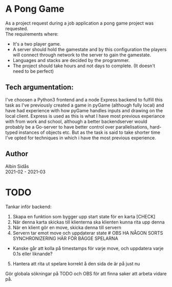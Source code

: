 # A Pong Game
As a project request during a job application a pong game project was requested.<br>
The requirements where:
* It's a two player game.
* A server should hold the gamestate and by this configuration the players will connect through network to the server to gain the gamestate.
* Languages and stacks are decided by the programmer. 
* The project should take hours and not days to complete. (It doesn't need to be perfect)


## Tech argumentation:
I've choosen a Python3 frontend and a node Express backend to fulfill this task as I've previously created a game in pyGame (although fully local) and have had experience with how pyGame handles inputs and drawing on the local client. Express is used as this is what I have most previous experiance with from work and school, although a better backendserver would probably be a Go-server to have better control over parallelisations, hard-typed instances of objects etc. But as the task is said to take shorter time I've opted for techniques in which i have the most previous experience.  

## Author
Albin Sidås <br>
2021-02 - 2021-03


# TODO
Tankar inför backend:

1. Skapa en funktion som bygger upp start state för en karta [CHECK]
2. När denna karta skickas till klienterna ska klienten kunna rita upp denna 
3. När en klient gör en move, skicka denna till servern
4. Servern tar emot move och uppdaterar state # OBS HA NÅGON SORTS SYNCHRONIZERING HÄR FÖR BÄGGE SPELARNA

  - Kanske går att kolla på timestamps för varje move, och uppdatera varje 0.1s eller liknande?

5. Hantera att rita ut spelare korrekt å den sida de är på just nu


Gör globala sökningar på TODO och OBS för att finna saker att arbeta vidare på.